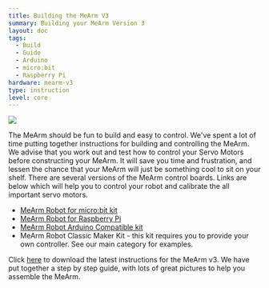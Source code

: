 ```yaml
---
title: Building the MeArm V3
summary: Building your MeArm Version 3
layout: doc
tags:
  - Build
  - Guide
  - Arduino
  - micro:bit
  - Raspberry Pi
hardware: mearm-v3
type: instruction
level: core
---
```

![](/assets/docs/building-the-mearm-v3/orangemearmpi.png)

The MeArm should be fun to build and easy to control. We've spent a lot of time putting together instructions for building and controlling the MeArm. We advise that you work out and test how to control your Servo Motors before constructing your MeArm. It will save you time and frustration, and lessen the chance that your MeArm will just be something cool to sit on your shelf. There are several versions of the MeArm control boards. Links are below which will help you to control your robot and calibrate the all important servo motors.

 - [MeArm Robot for micro:bit kit](/docs/mearm-microbit-setup)
 - [MeArm Robot for Raspberry Pi](/docs/getting-started-with-the-mearm-pi)
 - [MeArm Robot Arduino Compatible kit](/docs/mearm-microbit-setup)
 - MeArm Robot Classic Maker Kit - this kit requires you to provide your own controller. See our main category for examples.

Click [here](/assets/mearm.pdf) to download the latest instructions for the MeArm v3. We have put together a step by step guide, with lots of great pictures to help you assemble the MeArm.

